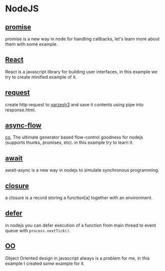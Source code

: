 # NodeJS
## [promise](promise)
promise is a new way in node for handling callbacks, let's learn more about them with some example.

## [React](React)
React is a javascript library for building user interfaces, in this example we try to create minified
example of it.

## [request](request)
create http request to [varzesh3](http://www.varzesh3.com/) and save it contents using pipe into response.html.

## [async-flow](async-flow)
[co](https://github.com/tj/co), The ultimate generator based flow-control goodness for nodejs (supports thunks, promises, etc). in this example try to learn it.

## [await](await)
await-async is a new way in nodejs to simulate synchronous programming.

## [closure](closure)
a closure is a record storing a function[a] together with an environment.

## [defer](defer)
in nodejs you can defer execution of a function from main thread to event queue with `process.nextTick()`.

## [OO](OO)
Object Oriented design in javascript always is a problem for me, in this example I created some example for it.
